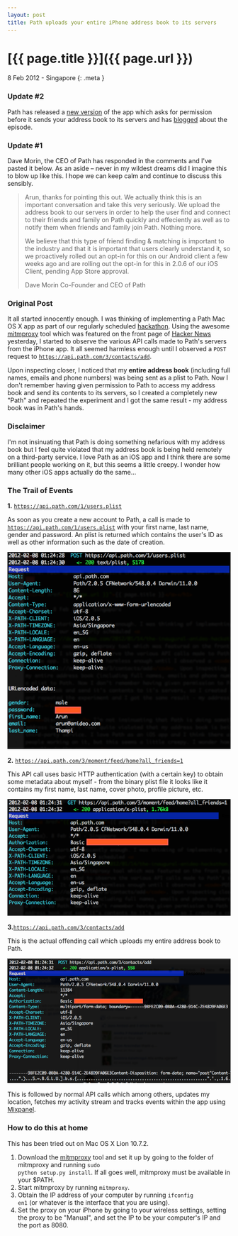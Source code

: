 ```yaml
---
layout: post
title: Path uploads your entire iPhone address book to its servers
---
```


# [{{ page.title }}]({{ page.url }})

8 Feb 2012 - Singapore
{: .meta }

### Update #2
Path has released a [new version](http://itunes.apple.com/us/app/path/id403639508?mt=8) of the app which asks for permission before it sends your address book to its servers and has [blogged](http://blog.path.com/post/17274932484/we-are-sorry) about the episode.

### Update #1

Dave Morin, the CEO of Path has responded in the comments and I've pasted it below. As an aside &ndash; never in my wildest dreams did I imagine this to blow up like this. I hope we can keep calm and continue to discuss this sensibly.

> Arun, thanks for pointing this out. We actually think this is an important conversation and take this very seriously. We upload the address book to our servers in order to help the user find and connect to their friends and family on Path quickly and effeciently as well as to notify them when friends and family join Path. Nothing more.
> 
> We believe that this type of friend finding & matching is important to the industry and that it is important that users clearly understand it, so we proactively rolled out an opt-in for this on our Android client a few weeks ago and are rolling out the opt-in for this in 2.0.6 of our iOS Client, pending App Store approval.
> 
> Dave Morin
> Co-Founder and CEO of Path

### Original Post

It all started innocently enough. I was thinking of implementing a Path Mac OS X app as part of our regularly scheduled [hackathon](http://dev.anideo.com/2012/01/14/the-inaugural-anideo-hackathon.html). Using the awesome [mitmproxy](http://mitmproxy.org) tool which was featured on the front page of [Hacker News](https://news.ycombinator.com/item?id=3556688) yesterday, I started to observe the various API calls made to Path's servers from the iPhone app. It all seemed harmless enough until I observed a <code>POST</code> request to <code>https://api.path.com/3/contacts/add</code>.

Upon inspecting closer, I noticed that my **entire address book** (including full names, emails and phone numbers) was being sent as a plist to Path. Now I don't remember having given permission to Path to access my address book and send its contents to its servers, so I created a completely new "Path" and repeated the experiment and I got the same result - my address book was in Path's hands.

### Disclaimer

I'm not insinuating that Path is doing something nefarious with my address book but I feel quite violated that my address book is being held remotely on a third-party service. I love Path as an iOS app and I think there are some brilliant people working on it, but this seems a little creepy. I wonder how many other iOS apps actually do the same...

### The Trail of Events

**1.** <code>https://api.path.com/1/users.plist</code>

As soon as you create a new account to Path, a call is made to <code>https://api.path.com/1/users.plist</code> with your first name, last name, gender and password. An plist is returned which contains the user's ID as well as other information such as the date of creation.

<img src="/images/path/signup-1.png" class="screenshot" />

**2.** <code>https://api.path.com/3/moment/feed/home?all_friends=1</code>

This API call uses basic HTTP authentication (with a certain key) to obtain some metadata about myself - from the binary plist file it looks like it contains my first name, last name, cover photo, profile picture, etc.

<img src="/images/path/feed-home-2.png" class="screenshot" />

**3.**<code>https://api.path.com/3/contacts/add</code>

This is the actual offending call which uploads my entire address book to Path.

<img src="/images/path/contacts-add-3.png" class="screenshot" />

This is followed by normal API calls which among others, updates my location, fetches my activity stream and tracks events within the app using [Mixpanel](http://mixpanel.com).

### How to do this at home

This has been tried out on Mac OS X Lion 10.7.2.

1. Download the [mitmproxy](http://mitmproxy.org/) tool and set it up by going to the folder of mitmproxy and running <code>sudo python setup.py install</code>. If all goes well, mitmproxy must be available in your $PATH.
2. Start mitmproxy by running <code>mitmproxy</code>.
3. Obtain the IP address of your computer by running <code>ifconfig en1</code> (or whatever is the interface that you are using).
4. Set the proxy on your iPhone by going to your wireless settings, setting the proxy to be "Manual", and set the IP to be your computer's IP and the port as 8080.
